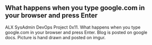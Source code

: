 ## What happens when you type google.com in your browser and press Enter

ALX SysAdmin DevOps Project 0x11. What happens when you type google.com in your browser and press Enter.
Blog is posted on google docs. Picture is hand drawn and posted on imgur.
